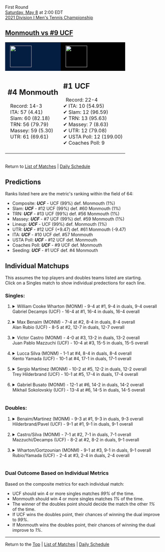 First Round[](#top)<a name="top"></a>  
[Saturday, May 8](../../schedule/05-08.md) at 2:00 EDT  
[2021 Division I Men's Tennis Championship](../index.md)  
## [Monmouth vs #9 UCF](https://www.ncaa.com/game/5833374)  

<table><tr style="background-color: #d9d9d9 !important"><td style="background-color: #041E42 !important"><img src="https://www.ncaa.com/sites/default/files/images/logos/schools/m/monmouth.70.png" width="70" height="70" style="padding: 8px;" /></td><td style="background-color: #010101 !important"><img src="https://www.ncaa.com/sites/default/files/images/logos/schools/u/ucf.70.png" width="70" height="70" style="padding: 8px;" /></td></tr><tr>
<td>  

<h2>#4 Monmouth</h2>  
&nbsp; Record: 14-3<br>  
&nbsp; ITA: 57 (4.41)<br>  
&nbsp; Slam: 60 (82.18)<br>  
&nbsp; TRN: 56 (79.79)<br>  
&nbsp; Massey: 59 (5.30)<br>  
&nbsp; UTR: 61 (69.61)<br>  
<br>  

</td>
<td>  

<h2>#1 UCF</h2>  
&nbsp; Record: 22-4<br>  
&#10004; ITA: 10 (54.95)<br>  
&#10004; Slam: 12 (96.59)<br>  
&#10004; TRN: 13 (95.63)<br>  
&#10004; Massey: 7 (8.63)<br>  
&#10004; UTR: 12 (79.08)<br>  
&#10004; USTA Poll: 12 (199.00)<br>  
&#10004; Coaches Poll: 9<br>  
<br>  

</td>
</tr></table>  


<br>Return to [List of Matches](../index.md) &#124; [Daily Schedule](../../schedule/05-08.md)

## Predictions  

Ranks listed here are the metric's ranking within the field of 64:  
- Composite: ***UCF*** - UCF (99%) def. Monmouth (1%)  
- Slam: ***UCF*** - #12 UCF (99%) def. #60 Monmouth (1%)  
- TRN: ***UCF*** - #13 UCF (99%) def. #56 Monmouth (1%)  
- Massey: ***UCF*** - #7 UCF (99%) def. #59 Monmouth (1%)  
- Lineup: ***UCF*** - UCF (99%) def. Monmouth (1%)  
- UTR: ***UCF*** - #12 UCF (+9.47) def. #61 Monmouth (-9.47)  
- ITA: ***UCF*** - #10 UCF def. #57 Monmouth  
- USTA Poll: ***UCF*** - #12 UCF def. Monmouth  
- Coaches Poll: ***UCF*** - #9 UCF def. Monmouth  
- Seeding: ***UCF*** - #1 UCF def. #4 Monmouth  

## Individual Matchups  
This assumes the top players and doubles teams listed are starting.  
Click on a Singles match to show individual predections for each line.  

### Singles:  

<ol>
<li><details>
<summary markdown="span">William Cooke Wharton (MONM) - 9-4 at #1, 9-4 in duals, 9-4 overall<br>Gabriel Decamps (UCF) - 16-4 at #1, 16-4 in duals, 16-4 overall</summary>
<h4>Predictions</h4><ul>
<li>Composite: <b><i>UCF</i></b> - Decamps (98%) def. Wharton (2%)</li>  
<li>Slam: <b><i>UCF</i></b> - Decamps (98%) def. Wharton (2%)</li>  
<li>TRN: <b><i>UCF</i></b> - Decamps (99%) def. Wharton (1%)</li>  
<li>Massey: <b><i>UCF</i></b> - Decamps (98%) def. Wharton (2%)</li>  
<li>UTR: <b><i>UCF</i></b> - Decamps (98%) def. Wharton (2%)</li>  
<li>ITA: <b><i>UCF</i></b> - Decamps (42.84) def. Wharton (2.36)</li>  
</ul>
</details>&nbsp;</li>
<li><details>
<summary markdown="span">Max Benaim (MONM) - 7-4 at #2, 8-4 in duals, 8-4 overall<br>Alan Rubio (UCF) - 8-5 at #2, 12-7 in duals, 12-7 overall</summary>
<h4>Predictions</h4><ul>
<li>Composite: <b><i>UCF</i></b> - Rubio (97%) def. Benaim (3%)</li>  
<li>Slam: <b><i>UCF</i></b> - Rubio (98%) def. Benaim (2%)</li>  
<li>TRN: <b><i>UCF</i></b> - Rubio (99%) def. Benaim (1%)</li>  
<li>Massey: <b><i>UCF</i></b> - Rubio (96%) def. Benaim (4%)</li>  
<li>UTR: <b><i>UCF</i></b> - Rubio (96%) def. Benaim (4%)</li>  
<li>ITA: <b><i>UCF</i></b> - Rubio (3.77) def. Benaim (2.42)</li>  
</ul>
</details>&nbsp;</li>
<li><details>
<summary markdown="span">Victor Castro (MONM) - 4-0 at #3, 13-2 in duals, 13-2 overall<br>Juan Pablo Mazzuchi (UCF) - 10-4 at #3, 15-5 in duals, 15-5 overall</summary>
<h4>Predictions</h4><ul>
<li>Composite: <b><i>UCF</i></b> - Mazzuchi (98%) def. Castro (2%)</li>  
<li>Slam: <b><i>UCF</i></b> - Mazzuchi (99%) def. Castro (1%)</li>  
<li>TRN: <b><i>UCF</i></b> - Mazzuchi (99%) def. Castro (1%)</li>  
<li>Massey: <b><i>UCF</i></b> - Mazzuchi (97%) def. Castro (3%)</li>  
<li>UTR: <b><i>UCF</i></b> - Mazzuchi (97%) def. Castro (3%)</li>  
<li>ITA: <b><i>UCF</i></b> - Mazzuchi (7.08) def. Castro (3.09)</li>  
</ul>
</details>&nbsp;</li>
<li><details>
<summary markdown="span">Lucca Silva (MONM) - 1-1 at #4, 8-4 in duals, 8-4 overall<br>Kento Yamada (UCF) - 10-1 at #4, 17-1 in duals, 17-1 overall</summary>
<h4>Predictions</h4><ul>
<li>Composite: <b><i>UCF</i></b> - Yamada (99%) def. Silva (1%)</li>  
<li>Slam: <b><i>UCF</i></b> - Yamada (99%) def. Silva (1%)</li>  
<li>TRN: <b><i>UCF</i></b> - Yamada (99%) def. Silva (1%)</li>  
<li>Massey: <b><i>UCF</i></b> - Yamada (99%) def. Silva (1%)</li>  
<li>UTR: <b><i>UCF</i></b> - Yamada (97%) def. Silva (3%)</li>  
<li>ITA: <b><i>UCF</i></b> - Yamada (4.27) def. Silva (2.39)</li>  
</ul>
</details>&nbsp;</li>
<li><details>
<summary markdown="span">Sergio Martinez (MONM) - 10-2 at #5, 12-2 in duals, 12-2 overall<br>Trey Hilderbrand (UCF) - 10-1 at #5, 17-4 in duals, 17-4 overall</summary>
<h4>Predictions</h4><ul>
<li>Composite: <b><i>UCF</i></b> - Hilderbrand (98%) def. Martinez (2%)</li>  
<li>Slam: <b><i>UCF</i></b> - Hilderbrand (99%) def. Martinez (1%)</li>  
<li>TRN: <b><i>UCF</i></b> - Hilderbrand (99%) def. Martinez (1%)</li>  
<li>Massey: <b><i>UCF</i></b> - Hilderbrand (97%) def. Martinez (3%)</li>  
<li>UTR: <b><i>UCF</i></b> - Hilderbrand (98%) def. Martinez (2%)</li>  
<li>ITA: <b><i>MONM</i></b> - Martinez (3.09) def. Hilderbrand (2.90)</li>  
</ul>
</details>&nbsp;</li>
<li><details>
<summary markdown="span">Gabriel Busato (MONM) - 12-1 at #6, 14-2 in duals, 14-2 overall<br>Mikhail Sokolovskiy (UCF) - 13-4 at #6, 14-5 in duals, 14-5 overall</summary>
<h4>Predictions</h4><ul>
<li>Composite: <b><i>UCF</i></b> - Sokolovskiy (95%) def. Busato (5%)</li>  
<li>Slam: <b><i>UCF</i></b> - Sokolovskiy (98%) def. Busato (2%)</li>  
<li>TRN: <b><i>UCF</i></b> - Sokolovskiy (98%) def. Busato (2%)</li>  
<li>Massey: <b><i>UCF</i></b> - Sokolovskiy (89%) def. Busato (11%)</li>  
<li>UTR: <b><i>UCF</i></b> - Sokolovskiy (96%) def. Busato (4%)</li>  
<li>ITA: <b><i>MONM</i></b> - Busato (3.43) def. Sokolovskiy (2.26)</li>  
</ul>
</details>&nbsp;</li>
</ol>

### Doubles:  

<ol>
<li><details>
<summary markdown="span">Benaim/Martinez (MONM) - 9-3 at #1, 9-3 in duals, 9-3 overall<br>Hilderbrand/Pavel (UCF) - 9-1 at #1, 9-1 in duals, 9-1 overall</summary>
<br>Sorry, we don't have any metrics for this match
</details>&nbsp;</li>
<li><details>
<summary markdown="span">Castro/Silva (MONM) - 7-1 at #2, 7-1 in duals, 7-1 overall<br>Mazzuchi/Decamps (UCF) - 8-2 at #2, 8-2 in duals, 9-1 overall</summary>
<br>Sorry, we don't have any metrics for this match
</details>&nbsp;</li>
<li><details>
<summary markdown="span">Wharton/Gortzounian (MONM) - 9-1 at #3, 9-1 in duals, 9-1 overall<br>Rubio/Yamada (UCF) - 2-4 at #3, 2-4 in duals, 2-4 overall</summary>
<br>Sorry, we don't have any metrics for this match
</details>&nbsp;</li>
</ol>

### Dual Outcome Based on Individual Metrics  
  
Based on the composite metrics for each individual match:  
- UCF should win 4 or more singles matches *99%* of the time.  
- Monmouth should win 4 or more singles matches *1%* of the time.  
- The winner of the doubles point should decide the match the other *1%* of the time.  
- If UCF wins the doubles point, their chances of winning the dual improve to *99%*.  
- If Monmouth wins the doubles point, their chances of winning the dual improve to *1%*.  
  
------

Return to the [Top](#top) &#124; [List of Matches](../index.md) &#124; [Daily Schedule](../../schedule/05-08.md)  

